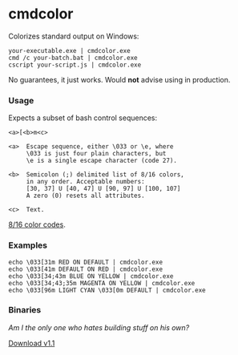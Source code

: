 # cmdcolor

Colorizes standard output on Windows:
```
your-executable.exe | cmdcolor.exe
cmd /c your-batch.bat | cmdcolor.exe
cscript your-script.js | cmdcolor.exe
```
No guarantees, it just works. Would **not** advise using in production.

### Usage

Expects a subset of bash control sequences:
```
<a>[<b>m<c>

<a>  Escape sequence, either \033 or \e, where  
     \033 is just four plain characters, but
     \e is a single escape character (code 27).
     
<b>  Semicolon (;) delimited list of 8/16 colors,
     in any order. Acceptable numbers:
     [30, 37] U [40, 47] U [90, 97] U [100, 107]
     A zero (0) resets all attributes.
     
<c>  Text.
```
[8/16 color codes](http://misc.flogisoft.com/bash/tip_colors_and_formatting#colors).

### Examples

```
echo \033[31m RED ON DEFAULT | cmdcolor.exe
echo \033[41m DEFAULT ON RED | cmdcolor.exe
echo \033[34;43m BLUE ON YELLOW | cmdcolor.exe
echo \033[34;43;35m MAGENTA ON YELLOW | cmdcolor.exe
echo \033[96m LIGHT CYAN \033[0m DEFAULT | cmdcolor.exe
```

### Binaries

*Am I the only one who hates building stuff on his own?*

[Download v1.1](https://mega.co.nz/#!VttCwBQL!C6ImNpCZ5ZxHxakv17nNzO-Tm6v8OPrVTZmfJKJq4Io)
